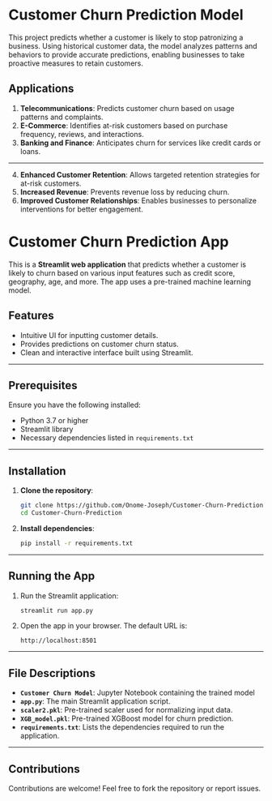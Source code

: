 # Customer Churn Prediction Model  
This project predicts whether a customer is likely to stop patronizing a business. Using historical customer data, the model analyzes patterns and behaviors to provide accurate predictions, enabling businesses to take proactive measures to retain customers.    

## Applications    
1. **Telecommunications**: Predicts customer churn based on usage patterns and complaints.  
2. **E-Commerce**: Identifies at-risk customers based on purchase frequency, reviews, and interactions.  
3. **Banking and Finance**: Anticipates churn for services like credit cards or loans.   
---
4. **Enhanced Customer Retention**: Allows targeted retention strategies for at-risk customers.  
5. **Increased Revenue**: Prevents revenue loss by reducing churn.  
6. **Improved Customer Relationships**: Enables businesses to personalize interventions for better engagement.   

# Customer Churn Prediction App
This is a **Streamlit web application** that predicts whether a customer is likely to churn based on various input features such as credit score, geography, age, and more. The app uses a pre-trained machine learning model.

## Features
- Intuitive UI for inputting customer details.
- Provides predictions on customer churn status.
- Clean and interactive interface built using Streamlit.
---
## Prerequisites
Ensure you have the following installed:
- Python 3.7 or higher
- Streamlit library
- Necessary dependencies listed in `requirements.txt`
---
## Installation

1. **Clone the repository**:
   ```bash
   git clone https://github.com/Onome-Joseph/Customer-Churn-Prediction.git
   cd Customer-Churn-Prediction
   ```
3. **Install dependencies**:
   ```bash
   pip install -r requirements.txt
   ```
---
## Running the App

1. Run the Streamlit application:
   ```bash
   streamlit run app.py
   ```
2. Open the app in your browser. The default URL is:
   ```
   http://localhost:8501
   ```
---
## File Descriptions
- **`Customer Churn Model`**: Jupyter Notebook containing the trained model 
- **`app.py`**: The main Streamlit application script.
- **`scaler2.pkl`**: Pre-trained scaler used for normalizing input data.
- **`XGB_model.pkl`**: Pre-trained XGBoost model for churn prediction.
- **`requirements.txt`**: Lists the dependencies required to run the application.
---

## Contributions  
Contributions are welcome! Feel free to fork the repository or report issues.  
